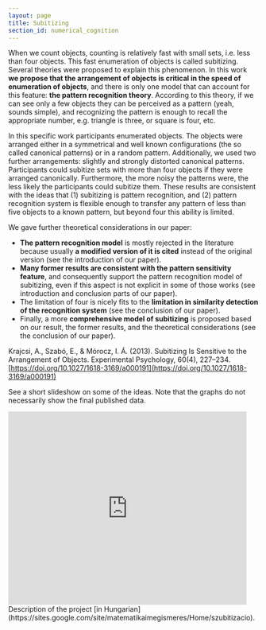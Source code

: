 ```yaml
---
layout: page
title: Subitizing
section_id: numerical_cognition
---
```


When we count objects, counting is relatively fast with small sets, i.e. less than four objects. This fast enumeration of objects is called subitizing. Several theories were proposed to explain this phenomenon. In this work **we propose that the arrangement of objects is critical in the speed of enumeration of objects**, and there is only one model that can account for this feature: **the pattern recognition theory**. According to this theory, if we can see only a few objects they can be perceived as a pattern (yeah, sounds simple), and recognizing the pattern is enough to recall the appropriate number, e.g. triangle is three, or square is four, etc.

In this specific work participants enumerated objects. The objects were arranged either in a symmetrical and well known configurations (the so called canonical patterns) or in a random pattern. Additionally, we used two further arrangements: slightly and strongly distorted canonical patterns. Participants could subitize sets with more than four objects if they were arranged canonically. Furthermore, the more noisy the patterns were, the less likely the participants could subitize them. These results are consistent with the ideas that (1) subitizing is pattern recognition, and (2) pattern recognition system is flexible enough to transfer any pattern of less than five objects to a known pattern, but beyond four this ability is limited.

We gave further theoretical considerations in our paper:
* **The pattern recognition model** is mostly rejected in the literature because usually **a modified version of it is cited** instead of the original version (see the introduction of our paper).
* **Many former results are consistent with the pattern sensitivity feature**, and consequently support the pattern recognition model of subitizing, even if this aspect is not explicit in some of those works (see introduction and conclusion parts of our paper).
* The limitation of four is nicely fits to the **limitation in similarity detection of the recognition system** (see the conclusion of our paper).
* Finally, a more **comprehensive model of subitizing** is proposed based on our result, the former results, and the theoretical considerations (see the conclusion of our paper).

<i class='fa fa-file-text'></i>  Krajcsi, A., Szabó, E., & Mórocz, I. Á. (2013). Subitizing Is Sensitive to the Arrangement of Objects. Experimental Psychology, 60(4), 227–234. [https://doi.org/10.1027/1618-3169/a000191](https://doi.org/10.1027/1618-3169/a000191)

See a short slideshow on some of the ideas. Note that the graphs do not necessarily show the final published data.
<iframe src="https://docs.google.com/presentation/d/e/2PACX-1vTneer7fjcrxHpiEvZ7oUKkipFEEryQecoT8kIYBaUtr14SfFJYhzuTeAqKrKGGIVc_94VQNNoNfvbd/embed?start=false&loop=false&delayms=3000" frameborder="0" width="480" height="389" allowfullscreen="true" mozallowfullscreen="true" webkitallowfullscreen="true"></iframe>

<br>
Description of the project [in Hungarian](https://sites.google.com/site/matematikaimegismeres/Home/szubitizacio).
